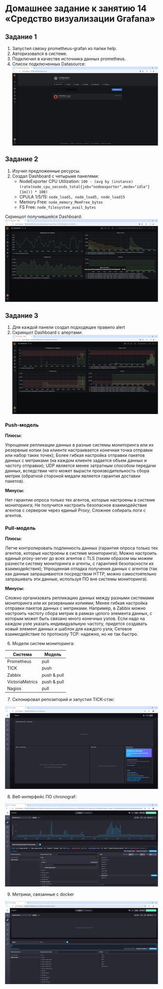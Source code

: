 # Домашнее задание к занятию 14 «Средство визуализации Grafana»

## Задание 1

1. Запустил связку prometheus-grafan из папки help.
2. Авторизовался в системе.
3. Подключил в качестве источника данных prometheus.
4. Список подключенных Datasource:
   ![](https://github.com/Granit16/monitoring_03/blob/main/grafana.png)


## Задание 2

1. Изучил предложенные ресурсы.
2. Создал Dashboard с четырьмя панелями:
   - NodeExporter CPU Utilization: ```100 - (avg by (instance) (rate(node_cpu_seconds_total{job="nodeexporter",mode="idle"}[1m])) * 100)```
   - CPULA 1/5/15: ```node_load1, node_load5, node_load15```
   - Memory Free: ```node_memory_MemFree_bytes```
   - FS Free: ```node_filesystem_avail_bytes```

Скриншот получившейся Dashboard:
  ![](https://github.com/Granit16/monitoring_03/blob/main/dashboard.png)


## Задание 3

1. Для каждой панели создал подходящее правило alert
2. Скриншот Dashboard c алертами:
![](https://github.com/Granit16/monitoring_03/blob/main/alerts.png)
   

### Push-модель
**Плюсы:**

Упрощение репликации данных в разные системы мониторинга или их резервные копии (на клиенте настраивается конечная точка отправки или набор таких точек);
Более гибкая настройка отправки пакетов данных с метриками (на каждом клиенте задается объем данных и частоту отправки);
UDP является менее затратным способом передачи данных, вследствии чего может вырасти производительность сбора метрик (обратной стороной медали является гарантия доставки пакетов).

**Минусы:**

Нет гарантии опроса только тех агентов, которые настроены в системе мониторинга;
Не получится настроить безопасное взаимодействие агентов с сервером через единый Proxy;
Сложнее собирать логи с агентов.

### Pull-модель
**Плюсы:**

Легче контролировать подлинность данных (гарантия опроса только тех агентов, которые настроены в системе мониторинга);
Можно настроить единый proxy-server до всех агентов с TLS (таким образом мы можем разнести систему мониторинга и агенты, с гарантией безопасности их взаимодействия);
Упрощенная отладка получения данных с агентов (так как данные запрашиваются посредством HTTP, можно самостоятельно запрашивать эти данные, используя ПО вне системы мониторинга).

**Минусы:**

Сложно организовать репликацию данных между разными системами мониторинга или их резервными копиями;
Менее гибкая настройка отправки пакетов данных с метриками. Например, в Zabbix можно настроить частоту сбора метрик в рамках целого элемента данных, с которым может быть связано много конечных узлов. Если надо на каждом узле указать индивидуальную частоту, придется создавать новый элемент данных и шаблон для каждого узла;
Сетевое взаимодействие по протоколу TCP: надежно, но не так быстро.

    
6. Модели систем мониторинга:
   
| Система  | Модель |
| ------------- | ------------- |
| Prometheus  |  pull  |
| TICK        | push  |
| Zabbix        | push & pull  |
| VictoriaMetrics        | push & pull  |
| Nagios        | pull  |
  
  
   
  
7. Склонировал репозиторий и запустил TICK-стэк:
   
![](https://github.com/Granit16/monitoring_01/blob/main/chronograf_web.png)

8. Веб-интерфейс ПО chronograf:
   
![](https://github.com/Granit16/monitoring_01/blob/main/chronograf_cpu_utilization.png)

   
9. Метрики, связанные с docker

![](https://github.com/Granit16/monitoring_01/blob/main/chronograf_docker.png)
 
